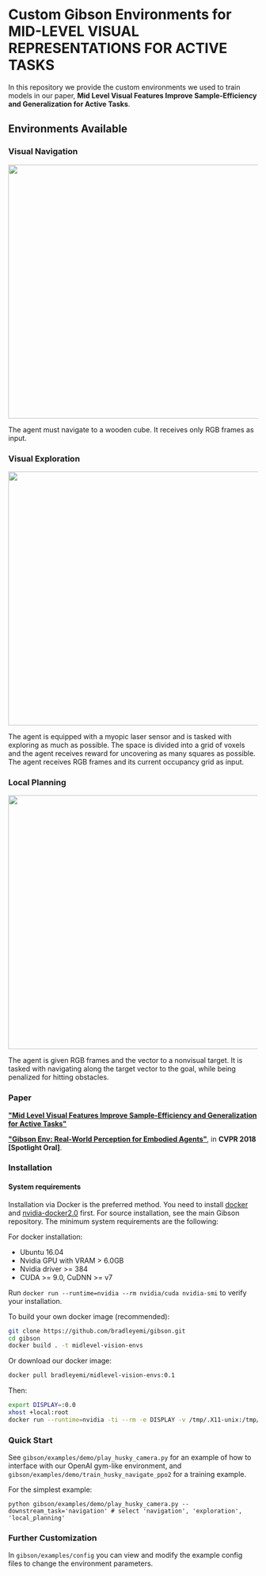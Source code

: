 # Custom Gibson Environments for MID-LEVEL VISUAL REPRESENTATIONS FOR ACTIVE TASKS

In this repository we provide the custom environments we used to train models in our paper, **Mid Level Visual Features Improve Sample-Efficiency and Generalization for Active Tasks**. 

## Environments Available

### Visual Navigation

<img src=misc/visual_navigation.gif width=512>

The agent must navigate to a wooden cube. It receives only RGB frames as input.

### Visual Exploration

<img src=misc/visual_exploration.gif width=512>

The agent is equipped with a myopic laser sensor and is tasked with exploring as much as possible. The space is divided into a grid of voxels and the agent receives reward for uncovering as many squares as possible. The agent receives RGB frames and its current occupancy grid as input.

### Local Planning

<img src=misc/local_planning.gif width="512">

The agent is given RGB frames and the vector to a nonvisual target. It is tasked with navigating along the target vector to the goal, while being penalized for hitting obstacles. 
 

### Paper

**["Mid Level Visual Features Improve Sample-Efficiency and Generalization for Active Tasks"](http://perceptual/actor)**

**["Gibson Env: Real-World Perception for Embodied Agents"](http://gibson.vision/)**, in **CVPR 2018 [Spotlight Oral]**.

### Installation

#### System requirements

Installation via Docker is the preferred method. You need to install [docker](https://docs.docker.com/engine/installation/) and [nvidia-docker2.0](https://github.com/nvidia/nvidia-docker/wiki/Installation-(version-2.0)) first. For source installation, see the main Gibson repository. The minimum system requirements are the following:

For docker installation: 
- Ubuntu 16.04
- Nvidia GPU with VRAM > 6.0GB
- Nvidia driver >= 384
- CUDA >= 9.0, CuDNN >= v7

Run `docker run --runtime=nvidia --rm nvidia/cuda nvidia-smi` to verify your installation.

To build your own docker image (recommended):

```bash
git clone https://github.com/bradleyemi/gibson.git
cd gibson
docker build . -t midlevel-vision-envs
```

Or download our docker image:

```bash
docker pull bradleyemi/midlevel-vision-envs:0.1
```

Then:
```bash
export DISPLAY=:0.0
xhost +local:root
docker run --runtime=nvidia -ti --rm -e DISPLAY -v /tmp/.X11-unix:/tmp/.X11-unix midlevel-vision-envs
```

### Quick Start

See `gibson/examples/demo/play_husky_camera.py` for an example of how to interface with our OpenAI gym-like environment, and `gibson/examples/demo/train_husky_navigate_ppo2` for a training example.

For the simplest example:
```
python gibson/examples/demo/play_husky_camera.py --downstream_task='navigation' # select 'navigation', 'exploration', 'local_planning'
```

### Further Customization

In `gibson/examples/config` you can view and modify the example config files to change the environment parameters.
